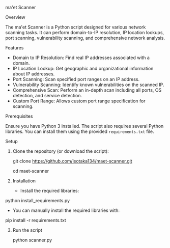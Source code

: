 ma'et Scanner

Overview

The ma'et Scanner is a Python script designed for various network scanning tasks. It can perform domain-to-IP resolution, IP location lookups, port scanning, 
vulnerability scanning, and comprehensive network analysis.

Features

- Domain to IP Resolution: Find real IP addresses associated with a domain.
- IP Location Lookup: Get geographic and organizational information about IP addresses.
- Port Scanning: Scan specified port ranges on an IP address.
- Vulnerability Scanning: Identify known vulnerabilities on the scanned IP.
- Comprehensive Scan: Perform an in-depth scan including all ports, OS detection, and service detection.
- Custom Port Range: Allows custom port range specification for scanning.

Prerequisites

Ensure you have Python 3 installed. The script also requires several Python libraries. You can install them using the provided `requirements.txt` file.

Setup

1. Clone the repository (or download the script):
   
   git clone https://github.com/isotaka134/maet-scanner.git

   cd maet-scanner

3. Installation
 
   * Install the required libraries:
	
 python install_requirements.py
    
   * You can manually install the required libraries with:
	
 pip install -r requirements.txt

3. Run the script

    python scanner.py	
